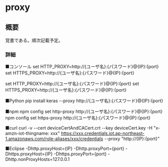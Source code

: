 # proxy

## 概要
覚書である。順次記載予定。

### 詳細
■コンソール
set HTTP_PROXY=http://{ユーザ名}:{パスワード}@{IP}:{port}
set HTTPS_PROXY=http://{ユーザ名}:{パスワード}@{IP}:{port}

set HTTP_PROXY=http://{ユーザ名}:{パスワード}@{IP}:{port}
set HTTPS_PROXY=http://{ユーザ名}:{パスワード}@{IP}:{port}

■Python
pip install keras --proxy http://{ユーザ名}:{パスワード}@{IP}:{port}

■npm
npm config set http-proxy http://{ユーザ名}:{パスワード}@{IP}:{port}
npm config set https-proxy http://{ユーザ名}:{パスワード}@{IP}:{port}

■curl
curl -v --cert deviceCertAndCACert.crt --key deviceCert.key -H "x-amzn-iot-thingname: xxx" https://xxx.credentials.iot.ap-northeast-1.amazonaws.com/role-aliases/xxx/credentials --proxy "http://{IP}:{port}"

■Eclipse
-Dhttp.proxyHost={IP} -Dhttp.proxyPort={port} -Dhttps.proxyHost={IP} -Dhttps.proxyPort={port} -Dhttp.nonProxyHosts=127.0.0.1
